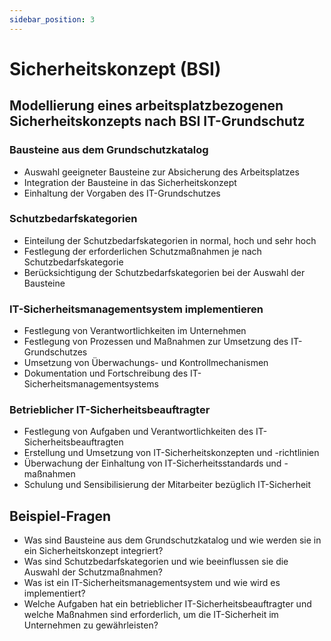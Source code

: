 ```yaml
---
sidebar_position: 3
---
```


# Sicherheitskonzept (BSI)

<!-- Modellierung eines arbeitsplatzbezogenen
Sicherheitskonzepts nach BSI IT-Grundschutz

-   Bausteine aus dem Grundschutzkatalog
-   Schutzbedarfskategorien (normal, hoch, sehr hoch)
-   IT-Sicherheitsmanagementsystem implementieren
-   Betrieblicher IT-Sicherheitsbeauftragter -->

## Modellierung eines arbeitsplatzbezogenen Sicherheitskonzepts nach BSI IT-Grundschutz

### Bausteine aus dem Grundschutzkatalog

-   Auswahl geeigneter Bausteine zur Absicherung des Arbeitsplatzes
-   Integration der Bausteine in das Sicherheitskonzept
-   Einhaltung der Vorgaben des IT-Grundschutzes

### Schutzbedarfskategorien

-   Einteilung der Schutzbedarfskategorien in normal, hoch und sehr hoch
-   Festlegung der erforderlichen Schutzmaßnahmen je nach Schutzbedarfskategorie
-   Berücksichtigung der Schutzbedarfskategorien bei der Auswahl der Bausteine

### IT-Sicherheitsmanagementsystem implementieren

-   Festlegung von Verantwortlichkeiten im Unternehmen
-   Festlegung von Prozessen und Maßnahmen zur Umsetzung des IT-Grundschutzes
-   Umsetzung von Überwachungs- und Kontrollmechanismen
-   Dokumentation und Fortschreibung des IT-Sicherheitsmanagementsystems

### Betrieblicher IT-Sicherheitsbeauftragter

-   Festlegung von Aufgaben und Verantwortlichkeiten des IT-Sicherheitsbeauftragten
-   Erstellung und Umsetzung von IT-Sicherheitskonzepten und -richtlinien
-   Überwachung der Einhaltung von IT-Sicherheitsstandards und -maßnahmen
-   Schulung und Sensibilisierung der Mitarbeiter bezüglich IT-Sicherheit

## Beispiel-Fragen

-   Was sind Bausteine aus dem Grundschutzkatalog und wie werden sie in ein Sicherheitskonzept integriert?
-   Was sind Schutzbedarfskategorien und wie beeinflussen sie die Auswahl der Schutzmaßnahmen?
-   Was ist ein IT-Sicherheitsmanagementsystem und wie wird es implementiert?
-   Welche Aufgaben hat ein betrieblicher IT-Sicherheitsbeauftragter und welche Maßnahmen sind erforderlich, um die IT-Sicherheit im Unternehmen zu gewährleisten?
